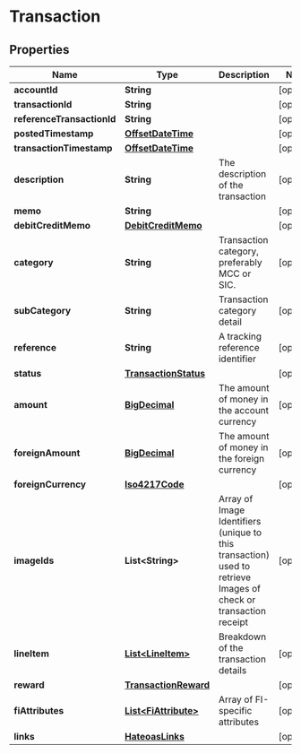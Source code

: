 # Transaction

## Properties
Name | Type | Description | Notes
------------ | ------------- | ------------- | -------------
**accountId** | **String** |  |  [optional]
**transactionId** | **String** |  |  [optional]
**referenceTransactionId** | **String** |  |  [optional]
**postedTimestamp** | [**OffsetDateTime**](OffsetDateTime.md) |  |  [optional]
**transactionTimestamp** | [**OffsetDateTime**](OffsetDateTime.md) |  |  [optional]
**description** | **String** | The description of the transaction |  [optional]
**memo** | **String** |  |  [optional]
**debitCreditMemo** | [**DebitCreditMemo**](DebitCreditMemo.md) |  |  [optional]
**category** | **String** | Transaction category, preferably MCC or SIC. |  [optional]
**subCategory** | **String** | Transaction category detail |  [optional]
**reference** | **String** | A tracking reference identifier |  [optional]
**status** | [**TransactionStatus**](TransactionStatus.md) |  |  [optional]
**amount** | [**BigDecimal**](BigDecimal.md) | The amount of money in the account currency |  [optional]
**foreignAmount** | [**BigDecimal**](BigDecimal.md) | The amount of money in the foreign currency |  [optional]
**foreignCurrency** | [**Iso4217Code**](Iso4217Code.md) |  |  [optional]
**imageIds** | **List&lt;String&gt;** | Array of Image Identifiers (unique to this transaction) used to retrieve Images of check or transaction receipt |  [optional]
**lineItem** | [**List&lt;LineItem&gt;**](LineItem.md) | Breakdown of the transaction details |  [optional]
**reward** | [**TransactionReward**](TransactionReward.md) |  |  [optional]
**fiAttributes** | [**List&lt;FiAttribute&gt;**](FiAttribute.md) | Array of FI-specific attributes |  [optional]
**links** | [**HateoasLinks**](HateoasLinks.md) |  |  [optional]
